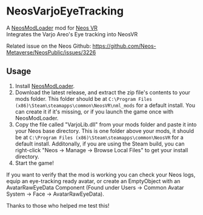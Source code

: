 # NeosVarjoEyeTracking 

A [NeosModLoader](https://github.com/zkxs/NeosModLoader) mod for [Neos VR](https://neos.com/)  
Integrates the Varjo Areo's Eye tracking into NeosVR

Related issue on the Neos Github:
https://github.com/Neos-Metaverse/NeosPublic/issues/3226

## Usage
1. Install [NeosModLoader](https://github.com/zkxs/NeosModLoader).
2. Download the latest release, and extract the zip file's contents to your mods folder. This folder should be at `C:\Program Files (x86)\Steam\steamapps\common\NeosVR\nml_mods` for a default install. You can create it if it's missing, or if you launch the game once with NeosModLoader.
3. Copy the file called "VarjoLib.dll" from your mods folder and paste it into your Neos base directory. This is one folder above your mods, it should be at `C:\Program Files (x86)\Steam\steamapps\common\NeosVR` for a default install. Additonally, if you are using the Steam build, you can right-click "Neos -> Manage -> Browse Local Files" to get your install directory.
4. Start the game!

If you want to verify that the mod is working you can check your Neos logs, equip an eye-tracking ready avatar, or create an EmptyObject with an AvatarRawEyeData Component (Found under Users -> Common Avatar System -> Face -> AvatarRawEyeData).

Thanks to those who helped me test this!
